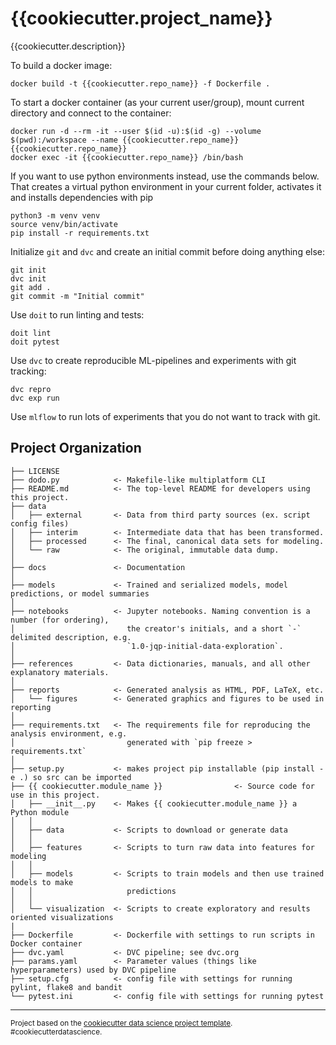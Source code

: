 {{cookiecutter.project_name}}
==============================

{{cookiecutter.description}}

To build a docker image:
```
docker build -t {{cookiecutter.repo_name}} -f Dockerfile .
```

To start a docker container (as your current user/group), mount current directory and connect to the container:
```
docker run -d --rm -it --user $(id -u):$(id -g) --volume $(pwd):/workspace --name {{cookiecutter.repo_name}} {{cookiecutter.repo_name}}
docker exec -it {{cookiecutter.repo_name}} /bin/bash
```

If you want to use python environments instead, use the commands below. That creates a virtual python environment in your current folder, activates it and installs dependencies with pip
```
python3 -m venv venv
source venv/bin/activate
pip install -r requirements.txt
```

Initialize ```git``` and ```dvc``` and create an initial commit before doing anything else:
```
git init
dvc init
git add .
git commit -m "Initial commit"
```

Use ```doit``` to run linting and tests:
```
doit lint
doit pytest
```

Use ```dvc``` to create reproducible ML-pipelines and experiments with git tracking:
```
dvc repro
dvc exp run
```

Use ```mlflow``` to run lots of experiments that you do not want to track with git.


Project Organization
------------

    ├── LICENSE
    ├── dodo.py            <- Makefile-like multiplatform CLI
    ├── README.md          <- The top-level README for developers using this project.
    ├── data
    │   ├── external       <- Data from third party sources (ex. script config files)
    │   ├── interim        <- Intermediate data that has been transformed.
    │   ├── processed      <- The final, canonical data sets for modeling.
    │   └── raw            <- The original, immutable data dump.
    │
    ├── docs               <- Documentation
    │
    ├── models             <- Trained and serialized models, model predictions, or model summaries
    │
    ├── notebooks          <- Jupyter notebooks. Naming convention is a number (for ordering),
    │                         the creator's initials, and a short `-` delimited description, e.g.
    │                         `1.0-jqp-initial-data-exploration`.
    │
    ├── references         <- Data dictionaries, manuals, and all other explanatory materials.
    │
    ├── reports            <- Generated analysis as HTML, PDF, LaTeX, etc.
    │   └── figures        <- Generated graphics and figures to be used in reporting
    │
    ├── requirements.txt   <- The requirements file for reproducing the analysis environment, e.g.
    │                         generated with `pip freeze > requirements.txt`
    │
    ├── setup.py           <- makes project pip installable (pip install -e .) so src can be imported
    ├── {{ cookiecutter.module_name }}                <- Source code for use in this project.
    │   ├── __init__.py    <- Makes {{ cookiecutter.module_name }} a Python module
    │   │
    │   ├── data           <- Scripts to download or generate data
    │   │
    │   ├── features       <- Scripts to turn raw data into features for modeling
    │   │
    │   ├── models         <- Scripts to train models and then use trained models to make
    │   │                     predictions
    │   │
    │   └── visualization  <- Scripts to create exploratory and results oriented visualizations
    |
    ├── Dockerfile         <- Dockerfile with settings to run scripts in Docker container
    ├── dvc.yaml           <- DVC pipeline; see dvc.org
    ├── params.yaml        <- Parameter values (things like hyperparameters) used by DVC pipeline
    ├── setup.cfg          <- config file with settings for running pylint, flake8 and bandit
    └── pytest.ini         <- config file with settings for running pytest


--------

<p><small>Project based on the <a target="_blank" href="https://drivendata.github.io/cookiecutter-data-science/">cookiecutter data science project template</a>. #cookiecutterdatascience.</small></p>